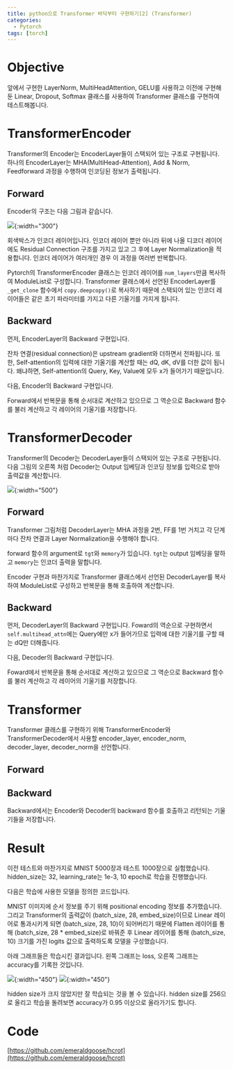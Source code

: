 ```yaml
---
title: python으로 Transformer 바닥부터 구현하기[2] (Transformer)
categories:
  - Pytorch
tags: [torch]
---
```

# Objective
앞에서 구현한 LayerNorm, MultiHeadAttention, GELU를 사용하고 이전에 구현해둔 Linear, Dropout, Softmax 클래스를 사용하여 Transformer 클래스를 구현하여 테스트해봅니다.

# TransformerEncoder
Transformer의 Encoder는 EncoderLayer들이 스택되어 있는 구조로 구현됩니다. 하나의 EncoderLayer는 MHA(MultiHead-Attention), Add & Norm, Feedforward 과정을 수행하여 인코딩된 정보가 출력됩니다.

## Forward
Encoder의 구조는 다음 그림과 같습니다.

![](https://lh3.googleusercontent.com/d/1IpLJerkwQqNfm0MWNJMk-5vURTHb26Ve){:width="300"}

회색박스가 인코더 레이어입니다. 인코더 레이어 뿐만 아니라 뒤에 나올 디코더 레이어에도 Residual Connection 구조를 가지고 있고 그 후에 Layer Normalization을 적용합니다. 인코더 레이어가 여러개인 경우 이 과정을 여러번 반복합니다.

<script src="https://gist.github.com/emeraldgoose/511db6e7427152cf747b55f2982e3570.js"></script>

Pytorch의 TransformerEncoder 클래스는 인코더 레이어를 `num_layers`만큼 복사하여 ModuleList로 구성합니다. Transformer 클래스에서 선언된 EncoderLayer를 `_get_clone` 함수에서 `copy.deepcopy()`로 복사하기 때문에 스택되어 있는 인코더 레이어들은 같은 초기 파라미터를 가지고 다른 기울기를 가지게 됩니다.

<script src="https://gist.github.com/emeraldgoose/c3997f35f4a3e76a6da5d697109de5ae.js"></script>

## Backward
먼저, EncoderLayer의 Backward 구현입니다.

잔차 연결(residual connection)은 upstream gradient와 더하면서 전파됩니다. 또한, Self-attention의 입력에 대한 기울기를 계산할 때는 dQ, dK, dV를 더한 값이 됩니다. 왜냐하면, Self-attention의 Query, Key, Value에 모두 x가 들어가기 때문입니다.

<script src="https://gist.github.com/emeraldgoose/5ce3f68358a1d4c2b1a0b9151981f1e7.js"></script>

다음, Encoder의 Backward 구현입니다.

Forward에서 반복문을 통해 순서대로 계산하고 있으므로 그 역순으로 Backward 함수를 불러 계산하고 각 레이어의 기울기를 저장합니다.

<script src="https://gist.github.com/emeraldgoose/734b8145dc245a8199e3f3a271081ffe.js"></script>

# TransformerDecoder
Transformer의 Decoder는 DecoderLayer들이 스택되어 있는 구조로 구현됩니다. 다음 그림의 오른쪽 처럼 Decoder는 Output 임베딩과 인코딩 정보를 입력으로 받아 출력값을 계산합니다.

![](https://lh3.googleusercontent.com/d/1gZ0C9THux083GBFOzvyd9J2nuQ2iAdPS){:width="500"}

## Forward

Transformer 그림처럼 DecoderLayer는 MHA 과정을 2번, FF를 1번 거치고 각 단계마다 잔차 연결과 Layer Normalization을 수행해야 합니다.

forward 함수의 argument로 `tgt`와 `memory`가 있습니다. `tgt`는 output 임베딩을 말하고 `memory`는 인코더 출력을 말합니다.

<script src="https://gist.github.com/emeraldgoose/d55c7cf1dda2b952a0e3ac3610f2f84d.js"></script>

Encoder 구현과 마찬가지로 Transformer 클래스에서 선언된 DecoderLayer를 복사하여 ModuleList로 구성하고 반복문을 통해 호출하여 계산합니다.

<script src="https://gist.github.com/emeraldgoose/23d416bbbe0732af2d080e7c1aa4f1eb.js"></script>

## Backward
먼저, DecoderLayer의 Backward 구현입니다. Foward의 역순으로 구현하면서 `self.multihead_attn`에는 Query에만 x가 들어가므로 입력에 대한 기울기를 구할 때는 dQ만 더해줍니다.

<script src="https://gist.github.com/emeraldgoose/be7a478bcd7b067516a81ca37e4d2239.js"></script>

다음, Decoder의 Backward 구현입니다.

Foward에서 반복문을 통해 순서대로 계산하고 있으므로 그 역순으로 Backward 함수를 불러 계산하고 각 레이어의 기울기를 저장합니다.

<script src="https://gist.github.com/emeraldgoose/52a3b5ed4af3d7a7bbb7606455d9e39c.js"></script>

# Transformer
Transformer 클래스를 구현하기 위해 TransformerEncoder와 TransformerDecoder에서 사용할 encoder_layer, encoder_norm, decoder_layer, decoder_norm을 선언합니다.

## Forward
<script src="https://gist.github.com/emeraldgoose/ba48acb781e5437b6585d18d57ecd83e.js"></script>

## Backward
Backward에서는 Encoder와 Decoder의 backward 함수를 호출하고 리턴되는 기울기들을 저장합니다.

<script src="https://gist.github.com/emeraldgoose/a9b4402ce637590185e56919604d6efe.js"></script>

# Result
이전 테스트와 마찬가지로 MNIST 5000장과 테스트 1000장으로 실험했습니다. hidden_size는 32, learning_rate는 1e-3, 10 epoch로 학습을 진행했습니다.

다음은 학습에 사용한 모델을 정의한 코드입니다.

<script src="https://gist.github.com/emeraldgoose/b998ee81096e78ccc7694291df5f242e.js"></script>

MNIST 이미지에 순서 정보를 주기 위해 positional encoding 정보를 추가했습니다. 그리고 Transformer의 출력값이 (batch_size, 28, embed_size)이므로 Linear 레이어로 통과시키게 되면 (batch_size, 28, 10)이 되어버리기 때문에 Flatten 레이어를 통해 (batch_size, 28 * embed_size)로 바꿔준 후 Linear 레이어를 통해 (batch_size, 10) 크기를 가진 logits 값으로 출력하도록 모델을 구성했습니다.

아래 그래프들은 학습시킨 결과입니다. 왼쪽 그래프는 loss, 오른쪽 그래프는 accuracy를 기록한 것입니다.

![](https://lh3.googleusercontent.com/d/1epA5L2HrTdj0b9uFXM8Jn2mdtW-jI7X5){:width="450"}
![](https://lh3.googleusercontent.com/d/1ePHIHmU0QPcUtIeOhHfGkU5EZkS0aJUM){:width="450"}

hidden size가 크지 않았지만 잘 학습되는 것을 볼 수 있습니다. hidden size를 256으로 올리고 학습을 돌려보면 accuracy가 0.95 이상으로 올라가기도 합니다.

# Code
[https://github.com/emeraldgoose/hcrot](https://github.com/emeraldgoose/hcrot)
